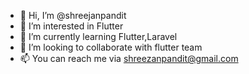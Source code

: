 - 👋 Hi, I’m @shreejanpandit
- 👀 I’m interested in Flutter
- 🌱 I’m currently learning Flutter,Laravel
- 💞️ I’m looking to collaborate with flutter team
- 📫 You can reach me via shreezanpandit@gmail.com

<!---
shreejanpandit/shreejanpandit is a ✨ special ✨ repository because its `README.md` (this file) appears on your GitHub profile.
You can click the Preview link to take a look at your changes.
--->
